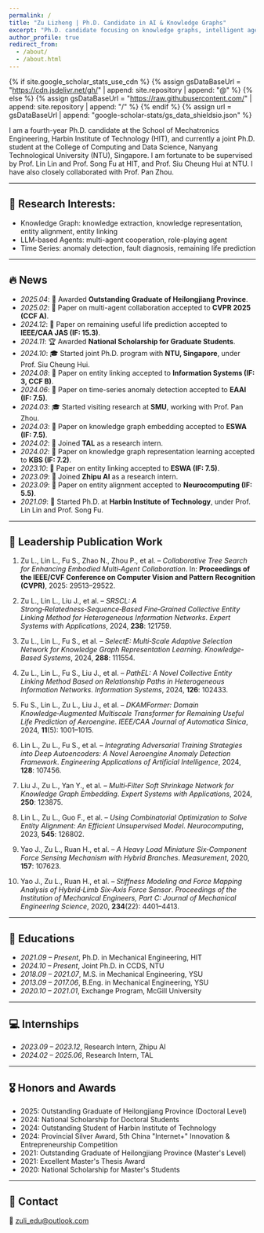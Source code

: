 ```yaml
---
permalink: /
title: "Zu Lizheng | Ph.D. Candidate in AI & Knowledge Graphs"
excerpt: "Ph.D. candidate focusing on knowledge graphs, intelligent agents, LLMs, and time series modeling."
author_profile: true
redirect_from: 
  - /about/
  - /about.html
---
```


{% if site.google_scholar_stats_use_cdn %}
{% assign gsDataBaseUrl = "https://cdn.jsdelivr.net/gh/" | append: site.repository | append: "@" %}
{% else %}
{% assign gsDataBaseUrl = "https://raw.githubusercontent.com/" | append: site.repository | append: "/" %}
{% endif %}
{% assign url = gsDataBaseUrl | append: "google-scholar-stats/gs_data_shieldsio.json" %}

<span class='anchor' id='about-me'></span>

I am a fourth-year Ph.D. candidate at the School of Mechatronics Engineering, Harbin Institute of Technology (HIT), and currently a joint Ph.D. student at the College of Computing and Data Science, Nanyang Technological University (NTU), Singapore.
I am fortunate to be supervised by Prof. Lin Lin and Prof. Song Fu at HIT, and Prof. Siu Cheung Hui at NTU. I have also closely collaborated with Prof. Pan Zhou.

---

## 🤖 Research Interests:
- Knowledge Graph: knowledge extraction, knowledge representation, entity alignment, entity linking   
- LLM-based Agents: multi-agent cooperation, role-playing agent
- Time Series: anomaly detection, fault diagnosis, remaining life prediction

---

## 🔥 News
- *2025.04*: 📝 Awarded **Outstanding Graduate of Heilongjiang Province**.  
- *2025.02*: 📝 Paper on multi-agent collaboration accepted to **CVPR 2025 (CCF A)**.  
- *2024.12*: 📄 Paper on remaining useful life prediction accepted to **IEEE/CAA JAS (IF: 15.3)**.
- *2024.11*: 🏆 Awarded **National Scholarship for Graduate Students**.  
- *2024.10*: 🎓 Started joint Ph.D. program with **NTU, Singapore**, under Prof. Siu Cheung Hui.
- *2024.08*: 📄 Paper on entity linking accepted to **Information Systems (IF: 3, CCF B)**.  
- *2024.06*: 📄 Paper on time-series anomaly detection accepted to **EAAI (IF: 7.5)**.  
- *2024.03*: 🎓 Started visiting research at **SMU**, working with Prof. Pan Zhou.  
- *2024.03*: 📄 Paper on knowledge graph embedding accepted to **ESWA (IF: 7.5)**.  
- *2024.02*: 💼 Joined **TAL** as a research intern.  
- *2024.02*: 📄 Paper on knowledge graph representation learning accepted to **KBS (IF: 7.2)**.  
- *2023.10*: 📄 Paper on entity linking accepted to **ESWA (IF: 7.5)**.  
- *2023.09*: 💼 Joined **Zhipu AI** as a research intern. 
- *2023.09*: 📄 Paper on entity alignment accepted to **Neurocomputing (IF: 5.5)**.  
- *2021.09*: 🚀 Started Ph.D. at **Harbin Institute of Technology**, under Prof. Lin Lin and Prof. Song Fu.  

---

[//]: # (<div class='paper-box'><div class='paper-box-image'><div><div class="badge">CVPR 2025</div><img src='images/500x300.png' alt="cots" width="100%"></div></div>)

[//]: # (<div class='paper-box-text' markdown="1">)

[//]: # ()
[//]: # (**Collaborative Tree Search for Enhancing Embodied Multi-Agent Collaboration**  )

[//]: # (Zu Lizheng, et al.  )

[//]: # ([**Paper**]&#40;#&#41; • [**Project**]&#40;#&#41;)

[//]: # ()
[//]: # (</div></div>)

## 📝 Leadership Publication Work

1. Zu L., Lin L., Fu S., Zhao N., Zhou P., et al. – *Collaborative Tree Search for Enhancing Embodied Multi‑Agent Collaboration*. In: **Proceedings of the IEEE/CVF Conference on Computer Vision and Pattern Recognition (CVPR)**, 2025: 29513–29522.

2. Zu L., Lin L., Liu J., et al. – *SRSCL: A Strong‑Relatedness‑Sequence‑Based Fine‑Grained Collective Entity Linking Method for Heterogeneous Information Networks*. *Expert Systems with Applications*, 2024, **238**: 121759.

3. Zu L., Lin L., Fu S., et al. – *SelectE: Multi‑Scale Adaptive Selection Network for Knowledge Graph Representation Learning*. *Knowledge-Based Systems*, 2024, **288**: 111554.

4. Zu L., Lin L., Fu S., Liu J., et al. – *PathEL: A Novel Collective Entity Linking Method Based on Relationship Paths in Heterogeneous Information Networks*. *Information Systems*, 2024, **126**: 102433.

5. Fu S., Lin L., Zu L., Liu J., et al. – *DKAMFormer: Domain Knowledge‑Augmented Multiscale Transformer for Remaining Useful Life Prediction of Aeroengine*. *IEEE/CAA Journal of Automatica Sinica*, 2024, **11**(5): 1001–1015.

6. Lin L., Zu L., Fu S., et al. – *Integrating Adversarial Training Strategies into Deep Autoencoders: A Novel Aeroengine Anomaly Detection Framework*. *Engineering Applications of Artificial Intelligence*, 2024, **128**: 107456.

7. Liu J., Zu L., Yan Y., et al. – *Multi‑Filter Soft Shrinkage Network for Knowledge Graph Embedding*. *Expert Systems with Applications*, 2024, **250**: 123875.

8. Lin L., Zu L., Guo F., et al. – *Using Combinatorial Optimization to Solve Entity Alignment: An Efficient Unsupervised Model*. *Neurocomputing*, 2023, **545**: 126802.

9. Yao J., Zu L., Ruan H., et al. – *A Heavy Load Miniature Six‑Component Force Sensing Mechanism with Hybrid Branches*. *Measurement*, 2020, **157**: 107623.

10. Yao J., Zu L., Ruan H., et al. – *Stiffness Modeling and Force Mapping Analysis of Hybrid‑Limb Six‑Axis Force Sensor*. *Proceedings of the Institution of Mechanical Engineers, Part C: Journal of Mechanical Engineering Science*, 2020, **234**(22): 4401–4413.



---

## 📖 Educations
- *2021.09 – Present*, Ph.D. in Mechanical Engineering, HIT  
- *2024.10 – Present*, Joint Ph.D. in CCDS, NTU  
- *2018.09 – 2021.07*, M.S. in Mechanical Engineering, YSU 
- *2013.09 – 2017.06*, B.Eng. in Mechanical Engineering, YSU  
- *2020.10 – 2021.01*, Exchange Program, McGill University  

---

## 💻 Internships
- *2023.09 – 2023.12*, Research Intern, Zhipu AI
- *2024.02 – 2025.06*, Research Intern, TAL

---

## 🎖 Honors and Awards
- 2025: Outstanding Graduate of Heilongjiang Province (Doctoral Level)  
- 2024: National Scholarship for Doctoral Students  
- 2024: Outstanding Student of Harbin Institute of Technology
- 2024: Provincial Silver Award, 5th China "Internet+" Innovation & Entrepreneurship Competition  
- 2021: Outstanding Graduate of Heilongjiang Province (Master's Level)  
- 2021: Excellent Master's Thesis Award
- 2020: National Scholarship for Master's Students  

---

## 💬 Contact
📧 zuli_edu@outlook.com  
